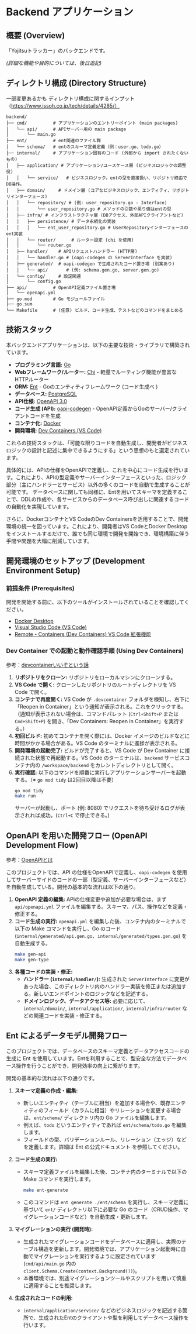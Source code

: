 # Backend アプリケーション

## 概要 (Overview)

「Yojitsuトラッカー」のバックエンドです。

*(詳細な機能や目的については、後日追記)*

## ディレクトリ構成 (Directory Structure)
一部変更あるかも
ディレクトリ構成に関するインプット（https://www.issoh.co.jp/tech/details/4285/）
```
backend/
├── cmd/          # アプリケーションのエントリーポイント (main packages)
│   └── api/      # APIサーバー用の main package
│       └── main.go
├── ent/          # ent関連のファイル群
│   └── schema/   # entのスキーマ定義定義（例：user.go、todo.go）
├── internal/     # アプリケーション固有のコード (外部から import されたくないもの)
│   ├── application/ # アプリケーション/ユースケース層 (ビジネスロジックの調整役)
│   │   └── service/   # ビジネスロジック。entの型を直接扱い、リポジトリ経由でDB操作。
│   ├── domain/     # ドメイン層 (コアなビジネスロジック、エンティティ、リポジトリインターフェース)
│   │   └── repository/ # (例: user_repository.go - Interface)
│   │       └── user_repository.go # メソッドの引数や戻り値はentの型
│   ├── infra/ # インフラストラクチャ層 (DBアクセス、外部APIクライアントなど)
│   │   ├── persistence/ # データ永続化の実装
│   │   │   └── ent_user_repository.go # UserRepositoryインターフェースのent実装
│   │   └── router/      # ルーター設定 (chi を使用)
│   │       └── router.go
│   ├── handler/    # APIリクエストハンドラー (HTTP層)
│   │   └── handler.go # (oapi-codegen の ServerInterface を実装)
│   ├── generated/  # oapi-codegen で生成されたコード置き場 (別案あり)
│   │   └── api/       # (例: schema.gen.go, server.gen.go)
│   └── config/     # 設定関連
│       └── config.go
├── api/          # OpenAPI定義ファイル置き場
│   └── openapi.yml
├── go.mod        # Go モジュールファイル
├── go.sum
└── Makefile      # (任意) ビルド、コード生成、テストなどのコマンドをまとめる

```

## 技術スタック

本バックエンドアプリケーションは、以下の主要な技術・ライブラリで構築されています。

*   **プログラミング言語:** [Go](https://golang.org/)
*   **Webフレームワーク/ルーター:** [Chi](https://github.com/go-chi/chi) - 軽量でルーティング機能が豊富なHTTPルーター
*   **ORM:** [Ent](https://entgo.io/) - Goのエンティティフレームワーク (コード生成ベ
)
*   **データベース:** [PostgreSQL](https://www.postgresql.org/) 
*   **API仕様:** [OpenAPI 3.0](https://swagger.io/specification/)
*   **コード生成 (API):** [oapi-codegen](https://github.com/deepmap/oapi-codegen) - OpenAPI定義からGoのサーバー/クライアントコードを生成
*   **コンテナ化:** [Docker](https://www.docker.com/)
*   **開発環境:** [Dev Containers (VS Code)](https://code.visualstudio.com/docs/remote/containers)

これらの技術スタックは、「可能な限りコードを自動生成し、開発者がビジネスロジックの設計と記述に集中できるようにする」という思想のもと選定されています。

具体的には、APIの仕様をOpenAPIで定義し、これを中心にコード生成を行います。これにより、APIの型定義やサーバーインターフェースといった、ロジック部分（主にハンドラーとサービス）以外の多くのコードを自動で生成することが可能です。
データベースに関しても同様に、Entを用いてスキーマを定義することで、DDLの作成や、各サービスからのデータベース呼び出しに関連するコードの自動化を実現しています。

さらに、DockerコンテナとVS CodeのDev Containersを活用することで、開発環境の統一を図っています。これにより、開発者はVS CodeとDocker Desktopをインストールするだけで、誰でも同じ環境で開発を開始でき、環境構築に伴う手間や問題を大幅に削減しています。

## 開発環境のセットアップ (Development Environment Setup)

### 前提条件 (Prerequisites)

開発を開始する前に、以下のツールがインストールされていることを確認してください。

* [Docker Desktop](https://www.docker.com/products/docker-desktop/)
* [Visual Studio Code (VS Code)](https://code.visualstudio.com/)
* [Remote - Containers (Dev Containers) VS Code 拡張機能](https://marketplace.visualstudio.com/items?itemName=ms-vscode-remote.remote-containers)

### Dev Container での起動と動作確認手順 (Using Dev Containers)
参考：[devcontainerいいぞという話](https://qiita.com/yoshii0110/items/c480e98cfe981e36dd56)

1.  **リポジトリをクローン:** リポジトリをローカルマシンにクローンする。
2.  **VS Code で開く:** クローンしたリポジトリのルートディレクトリを VS Code で開く。
3.  **コンテナで再度開く:** VS Code が `.devcontainer` フォルダを検知し、右下に「Reopen in Container」という通知が表示される。これをクリックする。（通知が表示されない場合は、コマンドパレット (`Ctrl+Shift+P` または `Cmd+Shift+P`) を開き、「Dev Containers: Reopen in Container」を実行する。）
4.  **初回ビルド:** 初めてコンテナを開く際には、Docker イメージのビルドなどに時間がかかる場合がある。VS Code のターミナルに進捗が表示される。
5.  **開発環境の起動完了:** ビルドが完了すると、VS Code が Dev Container に接続された状態で再起動する。VS Code のターミナルは、`backend` サービスコンテナ内の `/workspace/backend` をカレントディレクトリとして開く。
6.  **実行確認:** 以下のコマンドを順番に実行しアプリケーションサーバーを起動する。（※ `go mod tidy` は2回目以降は不要）
    ```bash
    go mod tidy
    make run
    ```
    サーバーが起動し、ポート (例: 8080) でリクエストを待ち受けるログが表示されれば成功。(`Ctrl+C` で停止できる。)

## OpenAPI を用いた開発フロー (OpenAPI Development Flow)
参考：[OpenAPIとは](https://www.aeyescan.jp/blog/openapi/)

このプロジェクトでは、API の仕様をOpenAPIで定義し、`oapi-codegen` を使用してサーバーサイドのコードの一部（型定義、サーバーインターフェースなど）を自動生成している。開発の基本的な流れは以下の通り。

1.  **OpenAPI 定義の編集:**
    APIの仕様変更や追加が必要な場合は、まず `api/openapi.yml` ファイルを編集する。スキーマ、パス、操作などを定義・修正する。
2.  **コード生成の実行:**
    `openapi.yml` を編集した後、コンテナ内のターミナルで以下の Make コマンドを実行し、Go のコード (`internal/generated/api.gen.go`、`internal/generated/types.gen.go`) を自動生成する。
    ```bash
    make gen-api
    make gen-type
    ```
3.  **各種コードの実装・修正:**
    * **ハンドラー (`internal/handler/`):** 生成された `ServerInterface` に変更があった場合、このディレクトリ内のハンドラー実装を修正または追加する。新しいエンドポイントのロジックなどを記述する。
    * **ドメインロジック、データアクセス等:** 必要に応じて、`internal/domain/`, `internal/application/`, `internal/infra/router` などの関連コードを実装・修正する。

## Ent によるデータモデル開発フロー

このプロジェクトでは、データベースのスキーマ定義とデータアクセスコードの生成に Ent を使用しています。Entを利用することで、型安全な方法でデータベース操作を行うことができ、開発効率の向上に繋がります。

開発の基本的な流れは以下の通りです。

1.  **スキーマ定義の作成・編集:**
    *   新しいエンティティ（テーブルに相当）を追加する場合や、既存エンティティのフィールド（カラムに相当）やリレーションを変更する場合は、`ent/schema/` ディレクトリ内の Go ファイルを編集します。
    *   例えば、`todo` というエンティティであれば `ent/schema/todo.go` を編集します。
    *   フィールドの型、バリデーションルール、リレーション（エッジ）などを定義します。詳細は Ent の公式ドキュメント を参照してください。

2.  **コード生成の実行:**
    *   スキーマ定義ファイルを編集した後、コンテナ内のターミナルで以下の Make コマンドを実行します。
        ```bash
        make ent-generate
        ```
    *   このコマンドは `ent generate ./ent/schema` を実行し、スキーマ定義に基づいて `ent/` ディレクトリ以下に必要な Go のコード（CRUD操作、マイグレーションコードなど）を自動生成・更新します。

3.  **マイグレーションの実行 (開発時):**
    *   生成されたマイグレーションコードをデータベースに適用し、実際のテーブル構造を更新します。開発環境では、アプリケーション起動時に自動でマイグレーションを実行するように設定されています (`cmd/api/main.go` 内の `client.Schema.Create(context.Background())`)。
    *   本番環境では、別途マイグレーションツールやスクリプトを用いて慎重に適用することを推奨します。

4.  **生成されたコードの利用:**
    *   `internal/application/service/` などのビジネスロジックを記述する箇所で、生成されたEntのクライアントや型を利用してデータベース操作を行います。
